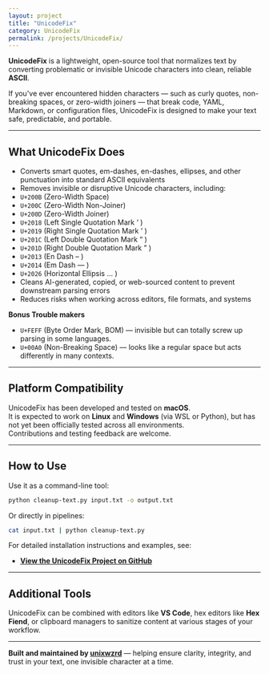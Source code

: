 ```yaml
---
layout: project
title: "UnicodeFix"
category: UnicodeFix
permalink: /projects/UnicodeFix/
---
```


**UnicodeFix** is a lightweight, open-source tool that normalizes text by converting problematic or invisible Unicode characters into clean, reliable **ASCII**.

If you've ever encountered hidden characters — such as curly quotes, non-breaking spaces, or zero-width joiners — that break code, YAML, Markdown, or configuration files, UnicodeFix is designed to make your text safe, predictable, and portable.

---

## What UnicodeFix Does

- Converts smart quotes, em-dashes, en-dashes, ellipses, and other punctuation into standard ASCII equivalents
- Removes invisible or disruptive Unicode characters, including:
- `U+200B` (Zero-Width Space)  
- `U+200C` (Zero-Width Non-Joiner)  
- `U+200D` (Zero-Width Joiner)  
- `U+2018` (Left Single Quotation Mark ‘ )  
- `U+2019` (Right Single Quotation Mark ’ )  
- `U+201C` (Left Double Quotation Mark “ )  
- `U+201D` (Right Double Quotation Mark ” )  
- `U+2013` (En Dash – )  
- `U+2014` (Em Dash — )  
- `U+2026` (Horizontal Ellipsis … )
- Cleans AI-generated, copied, or web-sourced content to prevent downstream parsing errors
- Reduces risks when working across editors, file formats, and systems

**Bonus Trouble makers**

- `U+FEFF` (Byte Order Mark, BOM) — invisible but can totally screw up parsing in some languages.
- `U+00A0` (Non-Breaking Space) — looks like a regular space but acts differently in many contexts.

---

## Platform Compatibility

UnicodeFix has been developed and tested on **macOS**.  
It is expected to work on **Linux** and **Windows** (via WSL or Python), but has not yet been officially tested across all environments.  
Contributions and testing feedback are welcome.

---

## How to Use

Use it as a command-line tool:

```bash
python cleanup-text.py input.txt -o output.txt
```

Or directly in pipelines:

```bash
cat input.txt | python cleanup-text.py
```

For detailed installation instructions and examples, see:

* [**View the UnicodeFix Project on GitHub**](https://github.com/unixwzrd/UnicodeFix)

---

## Additional Tools

UnicodeFix can be combined with editors like **VS Code**, hex editors like **Hex Fiend**, or clipboard managers to sanitize content at various stages of your workflow.

---

**Built and maintained by [unixwzrd](https://unixwzrd.ai)** — helping ensure clarity, integrity, and trust in your text, one invisible character at a time.